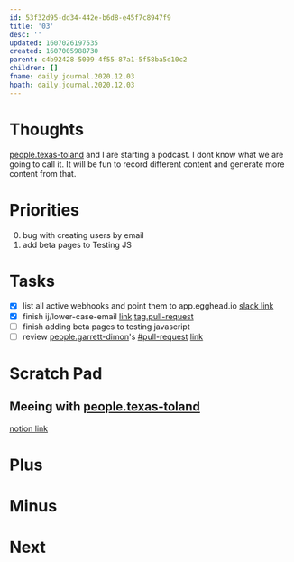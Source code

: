 ```yaml
---
id: 53f32d95-dd34-442e-b6d8-e45f7c8947f9
title: '03'
desc: ''
updated: 1607026197535
created: 1607005988730
parent: c4b92428-5009-4f55-87a1-5f58ba5d10c2
children: []
fname: daily.journal.2020.12.03
hpath: daily.journal.2020.12.03
---
```

# Thoughts

[people.texas-toland](e47e73ee-7a96-4fcc-89fd-19d994117176) and I are starting a podcast. I dont know what we are going to call it. It will be fun to record different content and generate more content from that.

# Priorities

0. bug with creating users by email
1. add beta pages to Testing JS

# Tasks

- [x] list all active webhooks and point them to app.egghead.io [slack link](https://eggheadio.slack.com/archives/G01CAT0P9TL/p1607017199177400)
- [x] finish ij/lower-case-email [link](https://github.com/eggheadio/egghead-rails/pull/4185#pullrequestreview-544284369) [tag.pull-request](8e8ff083-9d32-4530-a8da-ef001c1b03ad)
- [ ] finish adding beta pages to testing javascript
- [ ] review [people.garrett-dimon](56a51bc3-f4a4-4347-aef3-a3125a832c71)'s [#pull-request](8e8ff083-9d32-4530-a8da-ef001c1b03ad) [link](https://github.com/eggheadio/egghead-rails/pull/4146)

# Scratch Pad

## Meeing with [people.texas-toland](e47e73ee-7a96-4fcc-89fd-19d994117176)

[notion link](https://www.notion.so/Podcast-ada84216c4c04e318d98c3b68d1f721f)

# Plus

# Minus

# Next

